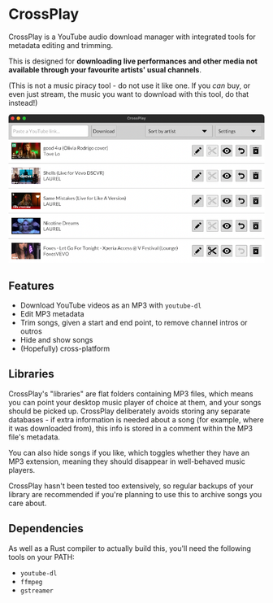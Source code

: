 # CrossPlay

CrossPlay is a YouTube audio download manager with integrated tools for metadata editing and
trimming.

This is designed for **downloading live performances and other media not available through your
favourite artists' usual channels**.

(This is not a music piracy tool - do not use it like one. If you _can_ buy, or even just stream,
the music you want to download with this tool, do that instead!)

![A screenshot of CrossPlay's main user interface. It shows a text box for downloading a new song by pasting a YouTube URL, a sort order dropdown, and a settings button. Five songs are listed underneath, with buttons to edit, trim, hide, reset, and delete each one.](img/screenshot.png)

## Features

- Download YouTube videos as an MP3 with `youtube-dl`
- Edit MP3 metadata
- Trim songs, given a start and end point, to remove channel intros or outros
- Hide and show songs
- (Hopefully) cross-platform

## Libraries

CrossPlay's "libraries" are flat folders containing MP3 files, which means you can point your
desktop music player of choice at them, and your songs should be picked up. CrossPlay deliberately
avoids storing any separate databases - if extra information is needed about a song (for example,
where it was downloaded from), this info is stored in a comment within the MP3 file's metadata.

You can also hide songs if you like, which toggles whether they have an MP3 extension, meaning they
should disappear in well-behaved music players.

CrossPlay hasn't been tested too extensively, so regular backups of your library are recommended if
you're planning to use this to archive songs you care about. 

## Dependencies
 
As well as a Rust compiler to actually build this, you'll need the following tools on your PATH:

- `youtube-dl`
- `ffmpeg`
- `gstreamer`
